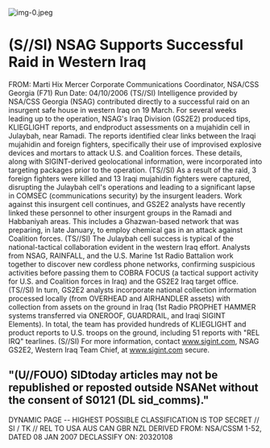 ![img-0.jpeg](img-0.jpeg)

# (S//SI) NSAG Supports Successful Raid in Western Iraq 

FROM: Marti Hix Mercer
Corporate Communications Coordinator, NSA/CSS Georgia (F71)
Run Date: 04/10/2006
(TS//SI) Intelligence provided by NSA/CSS Georgia (NSAG) contributed directly to a successful raid on an insurgent safe house in western Iraq on 19 March. For several weeks leading up to the operation, NSAG's Iraq Division (GS2E2) produced tips, KLIEGLIGHT reports, and endproduct assessments on a mujahidin cell in Julaybah, near Ramadi. The reports identified clear links between the Iraqi mujahidin and foreign fighters, specifically their use of improvised explosive devices and mortars to attack U.S. and Coalition forces. These details, along with SIGINT-derived geolocational information, were incorporated into targeting packages prior to the operation.
(TS//SI) As a result of the raid, 3 foreign fighters were killed and 13 Iraqi mujahidin fighters were captured, disrupting the Julaybah cell's operations and leading to a significant lapse in COMSEC (communications security) by the insurgent leaders. Work against this insurgent cell continues, and GS2E2 analysts have recently linked these personnel to other insurgent groups in the Ramadi and Habbaniyah areas. This includes a Ghazwan-based network that was preparing, in late January, to employ chemical gas in an attack against Coalition forces.
(TS//SI) The Julaybah cell success is typical of the national-tactical collaboration evident in the western Iraq effort. Analysts from NSAG, RAINFALL, and the U.S. Marine 1st Radio Battalion work together to discover new cordless phone networks, confirming suspicious activities before passing them to COBRA FOCUS (a tactical support activity for U.S. and Coalition forces in Iraq) and the GS2E2 Iraq target office.
(TS//SI) In turn, GS2E2 analysts incorporate national collection information processed locally (from OVERHEAD and AIRHANDLER assets) with collection from assets on the ground in Iraq (1st Radio PROPHET HAMMER systems transferred via ONEROOF, GUARDRAIL, and Iraqi SIGINT Elements). In total, the team has provided hundreds of KLIEGLIGHT and product reports to U.S. troops on the ground, including 51 reports with "REL IRQ" tearlines.
(S//SI) For more information, contact www.sigint.com, NSAG GS2E2, Western Iraq Team Chief, at www.sigint.com secure.

## "(U//FOUO) SIDtoday articles may not be republished or reposted outside NSANet without the consent of S0121 (DL sid_comms)."

DYNAMIC PAGE -- HIGHEST POSSIBLE CLASSIFICATION IS TOP SECRET // SI / TK // REL TO USA AUS CAN GBR NZL DERIVED FROM: NSA/CSSM 1-52, DATED 08 JAN 2007 DECLASSIFY ON: 20320108
